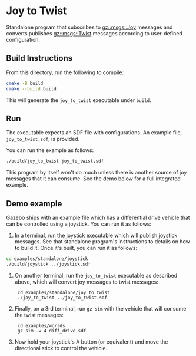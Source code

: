 # Joy to Twist

Standalone program that subscribes to
[gz::msgs::Joy](https://gazebosim.org/api/msgs/9/classgz_1_1msgs_1_1Joy.html)
messages and converts publishes
[gz::msgs::Twist](https://gazebosim.org/api/msgs/9/classgz_1_1msgs_1_1Twist.html)
messages according to user-defined configuration.

## Build Instructions

From this directory, run the following to compile:

```bash
cmake -B build
cmake --build build
```

This will generate the `joy_to_twist` executable under `build`.

## Run

The executable expects an SDF file with configurations.
An example file, `joy_to_twist.sdf`, is provided.

You can run the example as follows:

```bash
./build/joy_to_twist joy_to_twist.sdf
```

This program by itself won't do much unless there is another source of joy
messages that it can consume. See the demo below for a full integrated example.

## Demo example

Gazebo ships with an example file which has a differential drive vehicle
that can be controlled using a joystick. You can run it as follows:

1. In a terminal, run the joystick executable which will publish joystick
   messages. See that standalone program's instructions to details on how
   to build it. Once it's built, you can run it as follows:

```bash
cd examples/standalone/joystick
./build/joystick ../joystick.sdf
```

1. On another terminal, run the `joy_to_twist` executable as described above,
   which will convert joy messages to twist messages:

        cd examples/standalone/joy_to_twist
        ./joy_to_twist ../joy_to_twist.sdf

1. Finally, on a 3rd terminal, run `gz sim` with the vehicle that will
   consume the twist messages:

        cd examples/worlds
        gz sim -v 4 diff_drive.sdf

1. Now hold your joystick's A button (or equivalent) and move the directional
   stick to control the vehicle.
